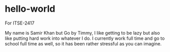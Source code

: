 # hello-world
For ITSE-2417

My name is Samir Khan but Go by Timmy, I like getting to be lazy but also like putting hard work into whatever I do. I currently work full time and go to school full time as well, so it has been rather stressful as you can imagine.
